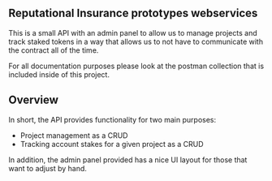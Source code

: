 ## Reputational Insurance prototypes webservices

This is a small API with an admin panel to allow us to manage projects and track staked tokens in a way that allows us to not have to communicate with the contract all of the time.

For all documentation purposes please look at the postman collection that is included inside of this project.

## Overview

In short, the API provides functionality for two main purposes:

- Project management as a CRUD
- Tracking account stakes for a given project as a CRUD

In addition, the admin panel provided has a nice UI layout for those that want to adjust by hand.
